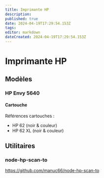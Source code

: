 ```yaml
---
title: Imprimante HP
description: 
published: true
date: 2024-04-19T17:29:54.153Z
tags: 
editor: markdown
dateCreated: 2024-04-19T17:29:54.153Z
---
```


# Imprimante HP

## Modèles

### HP Envy 5640

#### Cartouche

Références cartouches :
- HP 62 (noir & couleur)
- HP 62 XL (noir & couleur)

## Utilitaires

### node-hp-scan-to

<https://github.com/manuc66/node-hp-scan-to>

